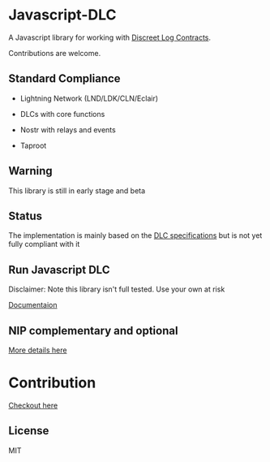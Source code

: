 # Javascript-DLC

A Javascript library for working with [Discreet Log Contracts](https://adiabat.github.io/dlc.pdf).

Contributions are welcome.

## Standard Compliance

- Lightning Network (LND/LDK/CLN/Eclair)

- DLCs with core functions

- Nostr with relays and events

- Taproot 

## Warning

This library is still in early stage and beta


## Status

The implementation is mainly based on the [DLC specifications](https://github.com/discreetlogcontracts/dlcspecs) but is not yet fully compliant with it

## Run Javascript DLC

Disclaimer: Note this library isn't full tested. Use your own at risk

[Documentaion](https://github.com/AreaLayer/javascript-dlc/blob/main/docs/run.md)

## NIP complementary and optional

[More details here](https://github.com/AreaLayer/NIP-xxx)

# Contribution

[Checkout here](https://github.com/AreaLayer/javascript-dlc/blob/main/CONTRIBUTING.md)

## License

MIT
